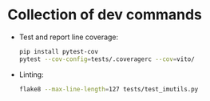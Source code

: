# Collection of dev commands
* Test and report line coverage:
  ```bash
  pip install pytest-cov
  pytest --cov-config=tests/.coveragerc --cov=vito/
  ```
* Linting:
  ```bash
  flake8 --max-line-length=127 tests/test_imutils.py
  ```
